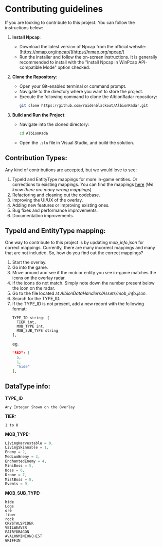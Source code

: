 # Contributing guidelines

If you are looking to contribute to this project. You can follow the instructions below:
1.  **Install Npcap**:
    * Download the latest version of Npcap from the official website: [https://nmap.org/npcap/](https://nmap.org/npcap/)
    * Run the installer and follow the on-screen instructions. It is generally recommended to install with the "Install Npcap in WinPcap API-compatible Mode" option checked.

2.  **Clone the Repository**:
    * Open your Git-enabled terminal or command prompt.
    * Navigate to the directory where you want to store the project.
    * Execute the following command to clone the AlbionRadar repository:
        ```bash
        git clone https://github.com/raidenblackout/AlbionRadar.git
        ```

3.  **Build and Run the Project**:
    * Navigate into the cloned directory:
        ```bash
        cd AlbionRada
        ```
    * Open the `.sln` file in Visual Studio, and build the solution.

## Contribution Types:
Any kind of contributions are accepted, but we would love to see:

1. TypeId and EntityType mappings for more in-game entities. Or corrections to existing mappings. You can find the mappings [here](https://github.com/raidenblackout/AlbionRadar/blob/main/AlbionDataHandlers/Assets/mob_info.json) (*We know there are many wrong mappings*)
2. Refactoring and cleaning out the codebase.
3. Improving the UI/UX of the overlay.
4. Adding new features or improving existing ones.
5. Bug fixes and performance improvements.
6. Documentation improvements.

## TypeId and EntityType mapping:
One way to contribute to this project is by updating *mob_info.json* for correct mappings. Currently, there are many incorrect mappings and many that are not included. So, how do you find out the correct mappings?

1.  Start the overlay.
2.  Go into the game.
3.  Move around and see if the mob or entity you see in-game matches the icons on the overlay radar.
4.  If the icons do not match. Simply note down the number present below the icon on the radar.
5.  Go to the file located at *AlbionDataHandlers/Assets/mob_info.json*.
6.  Search for the TYPE_ID.
7.  If the TYPE_ID is not present, add a new record with the following format:
    ```
    TYPE_ID string: [
      TIER int,
      MOB_TYPE int,
      MOB_SUB_TYPE string
    ],
    ```
    eg.
    ```json
    "562": [
      5,
      1,
      "hide"
    ],
    ```

## DataType info:
**TYPE_ID**
```
Any Integer Shown on the Overlay
```
**TIER:**
```
1 to 8
```

**MOB_TYPE:**
```c#
LivingHarvestable = 0,
LivingSkinnable = 1,
Enemy = 2,
MediumEnemy = 3,
EnchantedEnemy = 4,
MiniBoss = 5,
Boss = 6,
Drone = 7,
MistBoss = 8,
Events = 9,
```

**MOB_SUB_TYPE:**
```
hide
Logs
ore
fiber
rock
CRYSTALSPIDER
VEILWEAVER
FAIRYDRAGON
AVALONMINIONCHEST
GRIFFIN
```
